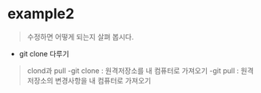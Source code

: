 # example2
>수정하면 어떻게 되는지 살펴 봅시다.
- git clone 다루기

>clond과 pull
-git clone : 원격저장소를 내 컴퓨터로 가져오기
-git pull : 원격저장소의 변경사항을 내 컴퓨터로 가져오기 

